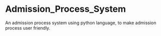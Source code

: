 # Admission_Process_System
An admission process system using python language, to make admission process user friendly.
